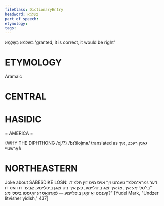 ```yaml
---
fileClass: DictionaryEntry
headword: בשלמא
part_of_speech: 
etymology: 
tags: 
---
```

בשלמא
בִשְלָמָא
'granted, it is correct, it would be right'

ETYMOLOGY
===========
Aramaic

CENTRAL
========

HASIDIC
=======
= AMERICA = 

{WHY THE DIPHTHONG /oj/?}
/bɪˈšlojmə/ translated as גאַנץ רעכט, איך פֿאַרשטיי

NORTHEASTERN
==============

Joke about SABESDIKE LOSN:
דער גמרא־מלמד טענהט זיך אויס מיט זײַן תּלמיד: "בי'סליימע איך, אַז איך זאָג ביסליימע, קען איך ניט זאָגן ביסליימע. אָבער דו וואָס דו קענסט יאָ זאָגן ביסליימע — פֿאַרוואָס זע זאָגסטו ביסליימע?"
[Yudel Mark, "Undzer litvisher yidish," 437]